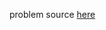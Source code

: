 problem source [here](https://www.reddit.com/r/dailyprogrammer/comments/6aefs1/20170510_challenge_314_intermediate_comparing/)
